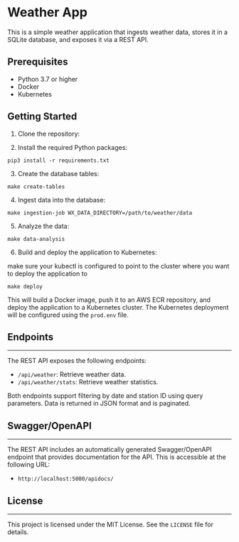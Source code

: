 Weather App
===========

This is a simple weather application that ingests weather data, stores it in a SQLite database, and exposes it via a REST API.

Prerequisites
-------------

- Python 3.7 or higher
- Docker
- Kubernetes

Getting Started
---------------

1. Clone the repository:


2. Install the required Python packages:

```
pip3 install -r requirements.txt
```

3. Create the database tables:

```
make create-tables
```

4. Ingest data into the database:

```
make ingestion-job WX_DATA_DIRECTORY=/path/to/weather/data
```

5. Analyze the data:

```
make data-analysis
```

6. Build and deploy the application to Kubernetes:

make sure your kubectl is configured to point to the cluster where you want to deploy the application to

```
make deploy
```

This will build a Docker image, push it to an AWS ECR repository, and deploy the application to a Kubernetes cluster. The Kubernetes deployment will be configured using the `prod.env` file.

## Endpoints
---------

The REST API exposes the following endpoints:

- `/api/weather`: Retrieve weather data.
- `/api/weather/stats`: Retrieve weather statistics.

Both endpoints support filtering by date and station ID using query parameters. Data is returned in JSON format and is paginated.

## Swagger/OpenAPI
---------------

The REST API includes an automatically generated Swagger/OpenAPI endpoint that provides documentation for the API. This is accessible at the following URL:

- `http://localhost:5000/apidocs/`

## License
-------

This project is licensed under the MIT License. See the `LICENSE` file for details.